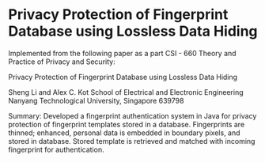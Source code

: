 # Privacy Protection of Fingerprint Database using Lossless Data Hiding
Implemented from the following paper as a part CSI - 660 Theory and Practice of Privacy and Security:

Privacy Protection of Fingerprint Database using Lossless Data Hiding

Sheng Li and Alex C. Kot
School of Electrical and Electronic Engineering
Nanyang Technological University, Singapore 639798

Summary:
Developed a fingerprint authentication system in Java for privacy protection of fingerprint templates stored in a database.
Fingerprints are thinned; enhanced, personal data is embedded in boundary pixels, and stored in database. Stored template is retrieved and matched with incoming fingerprint for authentication.
